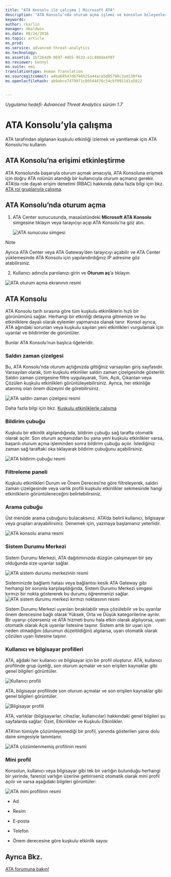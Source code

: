 ```yaml
---
title: "ATA Konsolu ile çalışma | Microsoft ATA"
description: "ATA Konsolu’nda oturum açma işlemi ve konsolun bileşenleri açıklanır"
keywords: 
author: rkarlin
manager: mbaldwin
ms.date: 08/24/2016
ms.topic: article
ms.prod: 
ms.service: advanced-threat-analytics
ms.technology: 
ms.assetid: 1bf264d9-9697-44b5-9533-e1c498da4f07
ms.reviewer: bennyl
ms.suite: ems
translationtype: Human Translation
ms.sourcegitcommit: a4ba68547d6746625a44aca5d05790c3ad138f4e
ms.openlocfilehash: ab9abce7479971c80544476c54cbf0911d1a5822


---
```


*Uygulama hedefi: Advanced Threat Analytics sürüm 1.7*



# ATA Konsolu’yla çalışma

ATA tarafından algılanan kuşkulu etkinliği izlemek ve yanıtlamak için ATA Konsolu’nu kullanın.

## ATA Konsolu’na erişimi etkinleştirme
ATA Konsolunda başarıyla oturum açmak amacıyla, ATA Konsoluna erişmek için doğru ATA rolünün atandığı bir kullanıcıyla oturum açmanız gerekir. ATA’da role dayalı erişim denetimi (RBAC) hakkında daha fazla bilgi için bkz. [ATA rol gruplarıyla çalışma](ata-role-groups.md).

## ATA Konsolu’nda oturum açma

1. ATA Center sunucusunda, masaüstündeki **Microsoft ATA Konsolu** simgesine tıklayın veya tarayıcıyı açıp ATA Konsolu’na göz atın.

    ![ATA sunucusu simgesi](media/ata-server-icon.png)

>[!NOTE]
> Ayrıca ATA Center veya ATA Gateway’den tarayıcıyı açabilir ve ATA Center yüklemesinde ATA Konsolu için yapılandırdığınız IP adresine göz atabilirsiniz.    

2.  Kullanıcı adınızla parolanızı girin ve **Oturum aç**’a tıklayın.

![ATA oturum açma ekranının resmi](media/ATA-log-in-screen.png)


## ATA Konsolu

ATA Konsolu tarih sırasına göre tüm kuşkulu etkinliklerin hızlı bir görünümünü sağlar. Herhangi bir etkinliği detayına gitmenize ve bu etkinliklere dayalı olarak eylemler yapmanıza olanak tanır. Konsol ayrıca, ATA ağındaki sorunları veya kuşkulu sayılan yeni etkinlikleri vurgulamak için uyarılar ve bildirimler de görüntüler.

Bunlar ATA Konsolu’nun başlıca öğeleridir.


### Saldırı zaman çizelgesi

Bu, ATA Konsolu’nda oturum açtığınızda gittiğiniz varsayılan giriş sayfasıdır. Varsayılan olarak, tüm kuşkulu etkinliler saldırı zaman çizelgesinde gösterilir. Saldırı zaman çizelgesine filtre uygulayarak, Tüm, Açık, Çıkarılan veya Çözülen kuşkulu etkinlikleri görüntüleyebilirsiniz. Ayrıca, her etkinliğe atanmış olan önem düzeyini de görebilirsiniz.

![ATA saldırı zaman çizelgesi resmi](media/attack-timeline-1.7.png)

Daha fazla bilgi için bkz. [Kuşkulu etkinliklerle çalışma](/advanced-threat-analytics/deploy-use/working-with-suspicious-activities)

### Bildirim çubuğu

Kuşkulu bir etkinlik algılandığında, bildirim çubuğu sağ tarafta otomatik olarak açılır. Son oturum açmanızdan bu yana yeni kuşkulu etkinlikler varsa, başarılı oturum açma işleminden sonra bildirim çubuğu açılır. İstediğiniz zaman sağ taraftaki oka tıklayarak bildirim çubuğunu açabilirsiniz.

![ATA bildirim çubuğu resmi](media/notification-bar-1.7.png)

### Filtreleme paneli

Kuşkulu etkinlikleri Durum ve Önem Derecesi’ne göre filtreleyerek, saldırı zaman çizelgesinde veya varlık profili kuşkulu etkinlikler sekmesinde hangi etkinliklerin görüntüleneceğini belirtebilirsiniz.

### Arama çubuğu

Üst menüde arama çubuğunu bulacaksınız. ATA’da belirli kullanıcı, bilgisayar veya grupları arayabilirsiniz. Denemek için, yazmaya başlamanız yeterlidir.

![ATA konsolu arama resmi](media/ATA-console-search.png)

### Sistem Durumu Merkezi

Sistem Durumu Merkezi, ATA dağıtımınızda düzgün çalışmayan bir şey olduğunda size uyarılar sağlar.

![ATA sistem durumu merkezinin resmi](media/ATA-Health-Issue.jpg)

Sisteminizde bağlantı hatası veya bağlantısı kesik ATA Gateway gibi herhangi bir sorunla karşılaşıldığında, Sistem Durumu Merkezi simgesi kırmızı bir nokta göstererek bu durumu öğrenmenizi sağlar. ![ATA sistem durumu merkezi kırmızı noktasının resmi](media/ATA-Health-Center-Alert-red-dot.png)

Sistem Durumu Merkezi uyarıları bırakılabilir veya çözülebilir ve bu uyarılar önem derecesine bağlı olarak Yüksek, Orta ve Düşük kategorilerine ayrılır. Bir uyarıyı çözerseniz ve ATA hizmeti bunu hala etkin olarak algılıyorsa, uyarı otomatik olarak Açık uyarılar listesine taşınır. Sistem artık bir uyarı için neden olmadığını (durumun düzeltildiğini) algılarsa, uyarı otomatik olarak çözülen uyarı listesine taşınır.

### Kullanıcı ve bilgisayar profilleri

ATA, ağdaki her kullanıcı ve bilgisayar için bir profil oluşturur. ATA, kullanıcı profilinde grup üyeliği, son oturum açmalar ve son erişilen kaynaklar gibi genel bilgileri görüntüler.

![Kullanıcı profili](media/user-profile.png)

ATA, bilgisayar profilinde son oturum açmalar ve son erişilen kaynaklar gibi genel bilgileri görüntüler.

![Bilgisayar profili](media/computer-profile.png)

ATA, varlıklar (bilgisayarlar, cihazlar, kullanıcılar) hakkındaki genel bilgileri şu sayfalarda sağlar: Özet, Etkinlikler ve Kuşkulu Etkinlikler.

ATA’nın tümüyle çözümleyemediği bir profil, yanında gösterilen yarısı dolu daire simgesiyle tanımlanır.


![ATA çözümlenmemiş profilinin resmi](media/ATA-Unresolved-Profile.jpg)

### Mini profil

Konsolun, kullanıcı veya bilgisayar gibi tek bir varlığın bulunduğu herhangi bir yerinde, farenizi varlığın üzerine getirirseniz otomatik olarak mini profil açılır ve varsa aşağıdaki bilgileri görüntüler:

![ATA mini profilinin resmi](media/ATA-mini-profile.jpg)

-   Ad

-   Resim

-   E-posta

-   Telefon

-   Önem derecesine göre kuşkulu etkinlik sayısı



## Ayrıca Bkz.
[ATA forumuna bakın!](https://social.technet.microsoft.com/Forums/security/home?forum=mata)



<!--HONumber=Aug16_HO5-->


